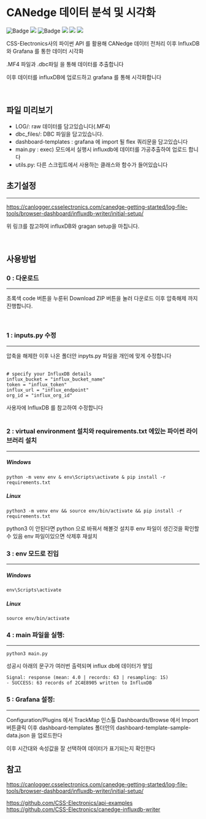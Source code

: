 # CANedge 데이터 분석 및 시각화

<p>
<img src="https://img.shields.io/badge/Python-3776AB?style=flat&logo=Pythont&logoColor=white" alt="Badge">
<img src="https://img.shields.io/badge/version-3.8.10-green.svg">
<img src="https://img.shields.io/badge/Docker-2496ED?style=flat&logo=Docker&logoColor=white" alt="Badge"/>
<img src="https://img.shields.io/badge/version-20.10.17-green.svg">
<img src="https://img.shields.io/badge/InfluxDB-22ADF6?style=flat&logo=InfluxDB&logoColor=white"/>
<img src="https://img.shields.io/badge/Grafana-F46800?style=flat&logo=Grafana&logoColor=white"/>
</p>

CSS-Electronics사의 파이썬 API 를 활용해 CANedge 데이터 전처리
이후 InfluxDB 와 Grafana 를 통한 데이터 시각화

.MF4 파일과 .dbc파일 을 통해 데이터를 추출합니다

이후 데이터를 influxDB에 업로드하고 grafana 를 통해 시각화합니다

<br>

## 파일 미리보기

- LOG/: raw 데이터를 담고있습니다(.MF4)
- dbc_files/: DBC 파일을 담고있습니다.
- dashboard-templates : grafana 에 import 될 flex 쿼리문을 담고있습니다
- main.py : exec) 모드에서 실행시 influxdb에 데이터를 가공추출하여 업로드 합니다
- utils.py: 다른 스크립트에서 사용하는 클래스와 함수가 들어있습니다

## 초기설정

---

https://canlogger.csselectronics.com/canedge-getting-started/log-file-tools/browser-dashboard/influxdb-writer/initial-setup/

위 링크를 참고하여 influxDB와 gragan setup을 마칩니다.

<br>

## 사용방법

### 0 : 다운로드

---

초록색 code 버튼을 누룬뒤 Download ZIP 버튼을 눌러 다운로드 이후 압축해제 까지 진행합니다.

<br>

### 1 : inputs.py 수정

---

압축을 해제한 이후 나온 폴더안 inpyts.py 파일을 개인에 맞게 수정합니다  
<br>

```
# specify your InfluxDB details
influx_bucket = "influx_bucket_name"
token = "influx_token"
influx_url = "influx_endpoint"
org_id = "influx_org_id"
```

사용자에 InfluxDB 를 참고하여 수정합니다  
<br>

### 2 : virtual environment 설치와 requirements.txt 에있는 파이썬 라이브러리 설치

---

##### Windows

```
python -m venv env & env\Scripts\activate & pip install -r requirements.txt

```

##### Linux

```
python3 -m venv env && source env/bin/activate && pip install -r requirements.txt

```

python3 이 안된다면 python 으로 바꿔서 해볼것
설치후 env 파일이 생긴것을 확인할수 있음 env 파일이있으면 삭제후 재설치

### 3 : env 모드로 진입

---

##### Windows

```
env\Scripts\activate

```

##### Linux

```
source env/bin/activate

```

### 4 : main 파일을 실행:

---

```
python3 main.py

```

성공시 아래의 문구가 여러번 출력되며 influx db에 데이터가 쌓임

```
Signal: response (mean: 4.0 | records: 63 | resampling: 1S)
- SUCCESS: 63 records of 2C4E8905 written to InfluxDB
```

### 5 : Grafana 설정:

---

Configuration/Plugins 에서 TrackMap 인스톨
Dashboards/Browse 에서 Import 버튼클릭 이후 dashboard-templates 폴더안의 dashboard-template-sample-data.json 을 업로드한다

이후 시간대와 속성값을 잘 선택하여 데이터가 표기되는지 확인한다

## 참고

https://canlogger.csselectronics.com/canedge-getting-started/log-file-tools/browser-dashboard/influxdb-writer/initial-setup/

https://github.com/CSS-Electronics/api-examples  
https://github.com/CSS-Electronics/canedge-influxdb-writer
